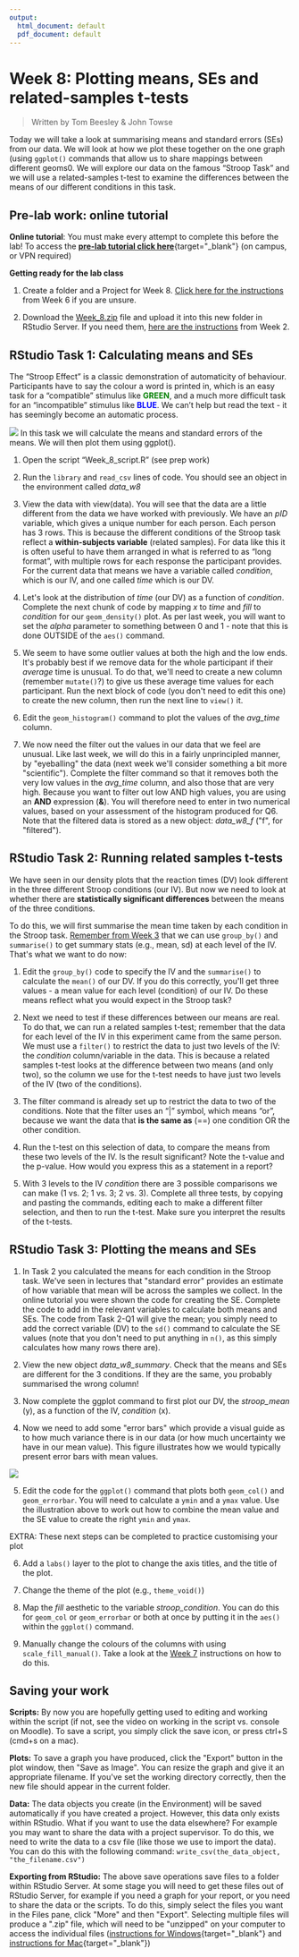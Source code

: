 ```yaml
---
output:
  html_document: default
  pdf_document: default
---
```





# Week 8: Plotting means, SEs and related-samples t-tests

> Written by Tom Beesley & John Towse

Today we will take a look at summarising means and standard errors (SEs) from our data. We will look at how we plot these together on the one graph (using `ggplot()` commands that allow us to share mappings between different geoms0. We will explore our data on the famous “Stroop Task” and we will use a related-samples t-test to examine the differences between the means of our different conditions in this task. 

## Pre-lab work: online tutorial

**Online tutorial**: You must make every attempt to complete this before the lab! To access the [**pre-lab tutorial click here**](https://ma-rconnect.lancs.ac.uk/Week_8_LabPrep){target="_blank"} (on campus, or VPN required)

**Getting ready for the lab class** 

1. Create a folder and a Project for Week 8. [Click here for the instructions](#creating_project) from Week 6 if you are unsure.

2. Download the [Week_8.zip](files/Week_8/Week_8.zip) file and upload it into this new folder in RStudio Server. If you need them, [here are the instructions](#uploading_zip) from Week 2.

## RStudio Task 1: Calculating means and SEs 

The “Stroop Effect” is a classic demonstration of automaticity of behaviour. Participants have to say the colour a word is printed in, which is an easy task for a “compatible” stimulus like <span style="color:green">**GREEN**</span>, and a much more difficult task for an “incompatible” stimulus like <span style="color:blue">**BLUE**</span>. We can’t help but read the text - it has seemingly become an automatic process.

![](files/Week_8/stroop.png)
In this task we will calculate the means and standard errors of the means. We will then plot them using
ggplot().

1. Open the script “Week_8_script.R” (see prep work)

2. Run the `library` and `read_csv` lines of code. You should see an object in the environment called *data_w8*

3. View the data with view(data). You will see that the data are a little different from the data we have worked with previously. We have an *pID* variable, which gives a unique number for each person. Each person has 3 rows. This is because the different conditions of the Stroop task reflect a **within-subjects variable** (related samples). For data like this it is often useful to have them arranged in what is referred to as “long format”, with multiple rows for each response the participant provides. For the current data that means we have a variable called *condition*, which is our IV, and one called *time* which is our DV.

4. Let's look at the distribution of *time* (our DV) as a function of *condition*. Complete the next chunk of code by mapping *x* to *time* and *fill* to *condition* for our `geom_density()` plot. As per last week, you will want to set the *alpha* parameter to something between 0 and 1 - note that this is done OUTSIDE of the `aes()` command.

5. We seem to have some outlier values at both the high and the low ends. It's probably best if we remove data for the whole participant if their *average* time is unusual. To do that, we'll need to create a new column (remember `mutate()`?) to give us these average time values for each participant. Run the next block of code (you don't need to edit this one) to create the new column, then run the next line to `view()` it.

6. Edit the `geom_histogram()` command to plot the values of the *avg_time* column. 

7. We now need the filter out the values in our data that we feel are unusual. Like last week, we will do this in a fairly unprincipled manner, by "eyeballing" the data (next week we'll consider something a bit more "scientific"). Complete the filter command so that it removes both the very low values in the *avg_time* column, and also those that are very high. Because you want to filter out low AND high values, you are using an **AND** expression (**&**). You will therefore need to enter in two numerical values, based on your assessment of the histogram produced for Q6. Note that the filtered data is stored as a new object: *data_w8_f* ("f", for "filtered").

## RStudio Task 2: Running related samples t-tests

We have seen in our density plots that the reaction times (DV) look different in the three different Stroop conditions (our IV). But now we need to look at whether there are **statistically significant differences** between the means of the three conditions. 

To do this, we will first summarise the mean time taken by each condition in the Stroop task. [Remember from Week 3](#group_by) that we can use `group_by()` and `summarise()` to get summary stats (e.g., mean, sd) at each level of the IV. That's what we want to do now:

1. Edit the `group_by()` code to specify the IV and the `summarise()` to calculate the `mean()` of our DV. If you do this correctly, you'll get three values - a mean value for each level (condition) of our IV. Do these means reflect what you would expect in the Stroop task?

2. Next we need to test if these differences between our means are real. To do that, we can run a related samples t-test; remember that the data for each level of the IV in this experiment came from the same person. We must use a `filter()` to restrict the data to just two levels of the IV: the *condition* column/variable in the data. This is because a related samples t-test looks at the difference between two means (and only two), so the column we use for the t-test needs to have just two levels of the IV (two of the conditions).

3. The filter command is already set up to restrict the data to two of the conditions. Note that the filter uses an “|” symbol, which means “or”, because we want the data that **is the same as** (==) one condition OR the other condition.

4. Run the t-test on this selection of data, to compare the means from these two levels of the IV. Is the
result significant? Note the t-value and the p-value. How would you express this as a statement in a report?

5. With 3 levels to the IV *condition* there are 3 possible comparisons we can make (1 vs. 2; 1 vs. 3; 2 vs. 3). Complete all three tests, by copying and pasting the commands, editing each to make a different filter selection, and then to run the t-test. Make sure you interpret the results of the t-tests. 

## RStudio Task 3: Plotting the means and SEs

1. In Task 2 you calculated the means for each condition in the Stroop task. We've seen in lectures that "standard error" provides an estimate of how variable that mean will be across the samples we collect. In the online tutorial you were shown the code for creating the SE. Complete the code to add in the relevant variables to calculate both means and SEs. The code from Task 2-Q1 will give the mean; you simply need to add the correct variable (DV) to the `sd()` command to calculate the SE values (note that you don't need to put anything in `n()`, as this simply calculates how many rows there are).

2. View the new object *data_w8_summary*. Check that the means and SEs are different for the 3 conditions. If they are the same, you probably summarised the wrong column!

3. Now complete the ggplot command to first plot our DV, the *stroop_mean* (y), as a function of the IV, *condition* (x).

4. Now we need to add some "error bars" which provide a visual guide as to how much variance there is in our data (or how much uncertainty we have in our mean value). This figure illustrates how we would typically present error bars with mean values. 

![](files/Week_8/error_bars.png)

5. Edit the code for the `ggplot()` command that plots both `geom_col()` and `geom_errorbar`. You will need to calculate a `ymin` and a `ymax` value. Use the illustration above to work out how to combine the mean value and the SE value to create the right `ymin` and `ymax`. 

EXTRA: These next steps can be completed to practice customising your plot

6. Add a `labs()` layer to the plot to change the axis titles, and the title of the plot.

7. Change the theme of the plot (e.g., `theme_void()`)

8. Map the *fill* aesthetic to the variable *stroop_condition*. You can do this for `geom_col` or `geom_errorbar` or both at once by putting it in the `aes()` within the `ggplot()` command.

9. Manually change the colours of the columns with using `scale_fill_manual()`. Take a look at the [Week 7](#density_plots) instructions on how to do this.

## Saving your work

**Scripts:** By now you are hopefully getting used to editing and working within the script (if not, see the video on working in the script vs. console on Moodle). To save a script, you simply click the save icon, or press ctrl+S (cmd+s on a mac).

**Plots:** To save a graph you have produced, click the "Export" button in the plot window, then "Save as Image". You can resize the graph and give it an appropriate filename. If you've set the working directory correctly, then the new file should appear in the current folder. 

**Data:** The data objects you create (in the Environment) will be saved automatically if you have created a project. However, this data only exists within RStudio. What if you want to use the data elsewhere? For example you may want to share the data with a project supervisor. To do this, we need to write the data to a csv file (like those we use to import the data). You can do this with the following command: `write_csv(the_data_object, "the_filename.csv")` 

**Exporting from RStudio:** The above save operations save files to a folder within RStudio Server. At some stage you will need to get these files out of RStudio Server, for example if you need a graph for your report, or you need to share the data or the scripts. To do this, simply select the files you want in the Files pane, click "More" and then "Export". Selecting multiple files will produce a ".zip" file, which will need to be "unzipped" on your computer to access the individual files ([instructions for Windows](https://support.microsoft.com/en-us/windows/zip-and-unzip-files-f6dde0a7-0fec-8294-e1d3-703ed85e7ebc){target="_blank"} and [instructions for Mac](https://support.apple.com/en-gb/guide/mac-help/mchlp2528/mac){target="_blank"})
